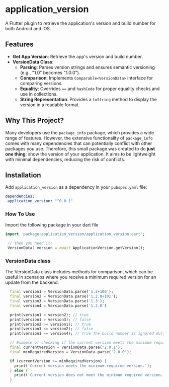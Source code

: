 # application_version

A Flutter plugin to retrieve the application's version and build number for both Android and iOS.

## Features

- **Get App Version**: Retrieve the app's version and build number.
- **VersionData Class**:
  - **Parsing**: Parses version strings and ensures semantic versioning (e.g., "1.0" becomes "1.0.0").
  - **Comparison**: Implements `Comparable<VersionData>` interface for comparing versions.
  - **Equality**: Overrides `==` and `hashCode` for proper equality checks and use in collections.
  - **String Representation**: Provides a `toString` method to display the version in a readable format.

## Why This Project?

Many developers use the `package_info` package, which provides a wide range of features. However, the extensive functionality of `package_info` comes with many dependencies that can potentially conflict with other packages you use. Therefore, this small package was created to do **just one thing**: show the version of your application. It aims to be lightweight with minimal dependencies, reducing the risk of conflicts.

## Installation

Add `application_version` as a dependency in your `pubspec.yaml` file:

```yaml
dependencies:
 application_version: "^0.0.1"
```

### How To Use

Import the following package in your dart file

```dart
import 'package:application_version/application_version.dart';

 // then you need it:
 VersionData? version = await ApplicationVersion.getVersion();
```

### VersionData class

The VersionData class includes methods for comparison, which can be useful in scenarios where you receive a minimum required version for an update from the backend.

```dart
  final version1 = VersionData.parse('1.2+100');
  final version2 = VersionData.parse('1.2.0+101');
  final version3 = VersionData.parse('1.3');
  final version4 = VersionData.parse('1.2.0')

  print(version1 < version2); // true
  print(version1 > version3); // false
  print(version2 >= version1); // true
  print(version3 <= version2); // false
  print(version1 == version4); // true The build number is ignored during comparison if one of the objects does not have it.

  // Example of checking if the current version meets the minimum required version
  final currentVersion = VersionData.parse('2.0.1');
  final minRequiredVersion = VersionData.parse('2.0.0');

  if (currentVersion >= minRequiredVersion) {
    print('Current version meets the minimum required version.');
  } else {
    print('Current version does not meet the minimum required version.');
  }

```
